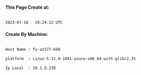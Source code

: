 
   
#### This Page Create at:

```bash

2023-07-18 - 20:24:12 UTC

```

#### Create By Machine:

```bash

Host Name : fv-az577-698

platform  : Linux-5.15.0-1041-azure-x86_64-with-glibc2.35

Ip Local  : 10.1.0.239

```

